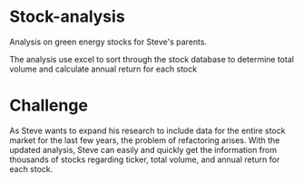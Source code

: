 # Stock-analysis

Analysis on green energy stocks for Steve's parents.

The analysis use excel to sort through the stock database to determine total volume and calculate annual return for each stock


# Challenge

As Steve wants to expand his research to include data for the entire stock market for the last few years, the problem of refactoring arises. With the updated analysis, Steve can easily and quickly get the information from thousands of stocks regarding ticker, total volume, and annual return for each stock.
